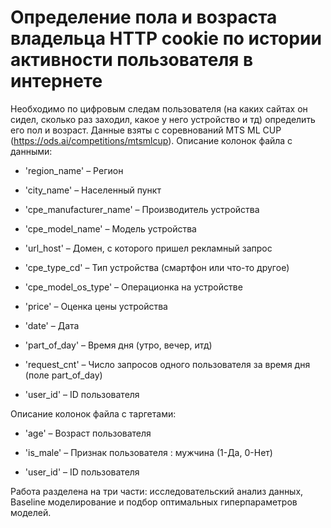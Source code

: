 # Определение пола и возраста владельца HTTP cookie по истории активности пользователя в интернете
Необходимо по цифровым следам пользователя (на каких сайтах  он сидел, сколько раз заходил, какое у него устройство и тд) определить его пол и возраст. Данные взяты с соревнований MTS ML CUP (https://ods.ai/competitions/mtsmlcup).
Описание колонок файла с данными:

- 'region_name' – Регион

- 'city_name' – Населенный пункт

- 'cpe_manufacturer_name' – Производитель устройства

- 'cpe_model_name' – Модель устройства

- 'url_host' – Домен, с которого пришел рекламный запрос

- 'cpe_type_cd' – Тип устройства (смартфон или что-то другое)

- 'cpe_model_os_type' – Операционка на устройстве

- 'price' – Оценка цены устройства

- 'date' – Дата

- 'part_of_day' – Время дня (утро, вечер, итд)

- 'request_cnt' – Число запросов одного пользователя за время дня (поле part_of_day)

- 'user_id' – ID пользователя

Описание колонок файла с таргетами:

- 'age' – Возраст пользователя

- 'is_male' – Признак пользователя : мужчина (1-Да, 0-Нет)

- 'user_id' – ID пользователя

Работа разделена на три части: исследовательский анализ данных, Baseline моделирование и подбор оптимальных гиперпараметров моделей.
